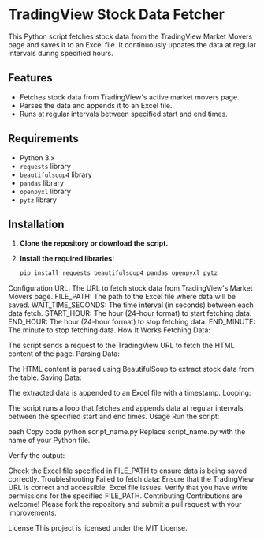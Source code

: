 # TradingView Stock Data Fetcher

This Python script fetches stock data from the TradingView Market Movers page and saves it to an Excel file. It continuously updates the data at regular intervals during specified hours.

## Features

- Fetches stock data from TradingView's active market movers page.
- Parses the data and appends it to an Excel file.
- Runs at regular intervals between specified start and end times.

## Requirements

- Python 3.x
- `requests` library
- `beautifulsoup4` library
- `pandas` library
- `openpyxl` library
- `pytz` library

## Installation

1. **Clone the repository or download the script.**

2. **Install the required libraries:**
   ```bash
   pip install requests beautifulsoup4 pandas openpyxl pytz

Configuration
URL: The URL to fetch stock data from TradingView's Market Movers page.
FILE_PATH: The path to the Excel file where data will be saved.
WAIT_TIME_SECONDS: The time interval (in seconds) between each data fetch.
START_HOUR: The hour (24-hour format) to start fetching data.
END_HOUR: The hour (24-hour format) to stop fetching data.
END_MINUTE: The minute to stop fetching data.
How It Works
Fetching Data:

The script sends a request to the TradingView URL to fetch the HTML content of the page.
Parsing Data:

The HTML content is parsed using BeautifulSoup to extract stock data from the table.
Saving Data:

The extracted data is appended to an Excel file with a timestamp.
Looping:

The script runs a loop that fetches and appends data at regular intervals between the specified start and end times.
Usage
Run the script:

bash
Copy code
python script_name.py
Replace script_name.py with the name of your Python file.

Verify the output:

Check the Excel file specified in FILE_PATH to ensure data is being saved correctly.
Troubleshooting
Failed to fetch data: Ensure that the TradingView URL is correct and accessible.
Excel file issues: Verify that you have write permissions for the specified FILE_PATH.
Contributing
Contributions are welcome! Please fork the repository and submit a pull request with your improvements.

License
This project is licensed under the MIT License.
